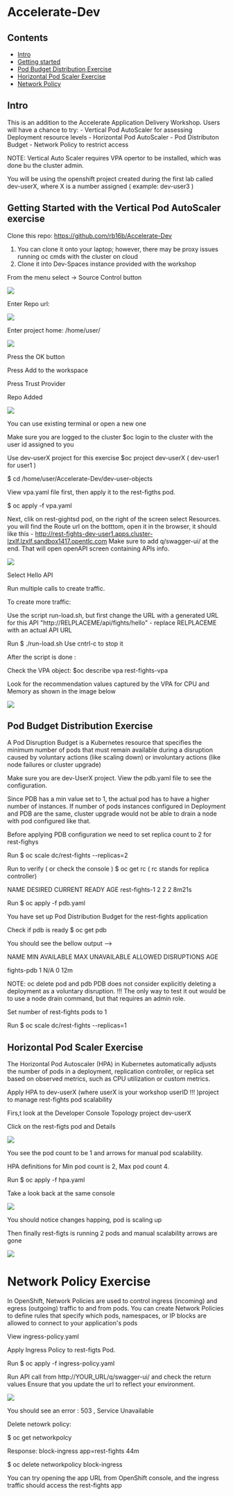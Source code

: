 # Accelerate-Dev

## Contents

- [Intro](#intro)
- [Getting started](#getting-started)
- [Pod Budget Distribution Exercise](#components-and-architecture)
- [Horizontal Pod Scaler Exercise](#features-and-known-limitations)
- [Network Policy](#related-links)

## Intro

This is an addition to the Accelerate Application Delivery Workshop.
Users will have a chance to try: 
    - Vertical Pod AutoScaler for assessing Deployment resource levels
    - Horizontal Pod AutoScaler 
    - Pod Distributon Budget
    - Network Policy to restrict access

NOTE: Vertical Auto Scaler requires VPA opertor to be installed, which was done bu the cluster admin.

You will be using the openshift project created during the first lab called dev-userX, where X is a number assigned ( example: dev-user3 ) 

## Getting Started with the Vertical Pod AutoScaler exercise

Clone this repo: https://github.com/rb16b/Accelerate-Dev

1. You can clone it onto your laptop; however, there may be proxy issues running oc cmds with the cluster on cloud
2. Clone it into Dev-Spaces instance provided with the workshop

From the menu select -> Source Control button

![](images/clone-repor.png)

Enter Repo url:

![](images/repo-url-enter.png)

Enter project home: /home/user/

![](images/project-home-for-extra.png)

Press the OK button

Press Add to the workspace

Press Trust Provider

Repo Added

![](images/rep-ready.png)

You can use existing terminal or open a new one 

Make sure you are logged to the cluster 
$oc login to the cluster with the user id assigned to you

Use dev-userX project for this exercise
$oc project dev-userX ( dev-user1 for user1 )

$ cd /home/user/Accelerate-Dev/dev-user-objects

View vpa.yaml file first, then apply it to the rest-figths pod.

$ oc apply -f vpa.yaml 

Next, clik on rest-gightsd pod, on the right of the screen select Resources. you will find the Route url on the botttom, open it in the browser, it should like this - http://rest-fights-dev-user1.apps.cluster-lzxlf.lzxlf.sandbox1417.opentlc.com
Make sure to add q/swagger-ui/ at the end. That will open openAPI screen containing APIs info.

![](images/rest-fightsAPI.png)

Select Hello API

Run multiple calls to create traffic.

To create more traffic:

Use the script  run-load.sh, but first change the URL with a generated URL for this API
"http://RELPLACEME/api/fights/hello" - replace RELPLACEME with an actual API URL

Run $ ./run-load.sh 
Use cntrl-c to stop it

After the script is done :

Check the VPA object: 
$oc describe vpa rest-fights-vpa

Look for the recommendation values captured by the VPA for CPU and Memory as shown in the image below


![](images/vpa-image.png)



## Pod Budget Distribution Exercise

A Pod Disruption Budget is a Kubernetes resource that specifies the minimum number of pods that must remain available during a disruption caused by voluntary actions (like scaling down) or involuntary actions (like node failures or cluster upgrade)

Make sure you are dev-UserX project.
View the pdb.yaml file to see the configuration.

Since PDB has a min value set to 1, the actual pod has to have a higher number of instances. 
If number of pods instances configured in Deployment and PDB are the same, cluster upgrade would not be able to drain a node with pod configured like that.

Before applying PDB configuration we need to set replica count to 2 for rest-fighys

Run $  oc scale dc/rest-fights --replicas=2

Run to verify ( or check the console ) $ oc get rc  ( rc stands for replica controller)

NAME            DESIRED   CURRENT   READY   AGE
rest-fights-1   2         2         2       8m21s

Run $ oc apply -f pdb.yaml

You have set up Pod Distribution Budget for the rest-fights application 

Check if pdb is ready
$ oc get pdb

You should see the bellow output -->

NAME         MIN AVAILABLE   MAX UNAVAILABLE   ALLOWED DISRUPTIONS   AGE

fights-pdb   1                  N/A               0                  12m


NOTE: oc delete pod and pdb 
PDB does not consider explicitly deleting a deployment as a voluntary disruption. !!!
The only way to test it out would be to use a node drain command, but that requires an admin role.

Set number of rest-fights pods to 1 

Run $  oc scale dc/rest-fights --replicas=1

## Horizontal Pod Scaler Exercise

The Horizontal Pod Autoscaler (HPA) in Kubernetes automatically adjusts the number of pods in a deployment, replication controller, or replica set based on observed metrics, such as CPU utilization or custom metrics.

Apply HPA to dev-userX (where userX is your workshop userID !!! )project to manage rest-fights pod scalability

Firs,t look at the Developer Console Topology project dev-userX 

Click on the rest-figts pod and Details 

![](images/hpa-org.png)

You see the pod count to be 1 and arrows for manual pod scalability.

HPA definitions for Min pod count is 2, Max pod count 4.

Run $ oc apply -f hpa.yaml 

Take a look back at the same console

![](images/hpa-1-2.png)

You should notice changes happing, pod is scaling up

Then finally rest-figts is running 2 pods and manual scalability arrows are gone

![](images/hpa-2.png)

# Network Policy Exercise


In OpenShift, Network Policies are used to control ingress (incoming) and egress (outgoing) traffic to and from pods. You can create Network Policies to define rules that specify which pods, namespaces, or IP blocks are allowed to connect to your application's pods

View ingress-policy.yaml

Apply Ingress Policy to rest-figts Pod.
 
Run $ oc apply -f ingress-policy.yaml

Run API call from http://YOUR_URL/q/swagger-ui/ and check the return values
Ensure that you update the url to reflect your environment.
 
![](images/netpolicy-error.png)

You should see an error : 503 , Service Unavailable 

Delete netowrk policy:

$ oc get networkpolcy

Response: block-ingress   app=rest-fights   44m

$ oc delete networkpolicy block-ingress 

 You can try opening the app URL from OpenShift console, and the ingress traffic should access the rest-fights app 
